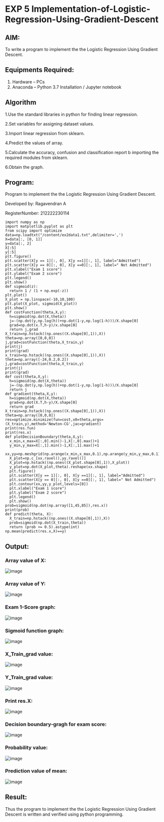 # EXP 5 Implementation-of-Logistic-Regression-Using-Gradient-Descent

## AIM:
To write a program to implement the the Logistic Regression Using Gradient Descent.

## Equipments Required:
1. Hardware – PCs
2. Anaconda – Python 3.7 Installation / Jupyter notebook

## Algorithm
1.Use the standard libraries in python for finding linear regression.

2.Set variables for assigning dataset values.

3.Import linear regression from sklearn.

4.Predict the values of array.

5.Calculate the accuracy, confusion and classification report b importing the required modules from sklearn.

6.Obtain the graph.

## Program:
Program to implement the the Logistic Regression Using Gradient Descent.

Developed by: Ragavendran A

RegisterNumber: 212222230114
```
import numpy as np
import matplotlib.pyplot as plt
from scipy import optimize
data=np.loadtxt("/content/ex2data1.txt",delimiter=',')
X=data[:, [0, 1]]
y=data[:, 2]
X[:5]
y[:5]
plt.figure()
plt.scatter(X[y == 1][:, 0], X[y ==1][:, 1], label="Admitted")
plt.scatter(X[y == 0][:, 0], X[y ==0][:, 1], label=" Not Admitted")
plt.xlabel("Exam 1 score")
plt.ylabel("Exam 2 score")
plt.legend()
plt.show()
def sigmoid(z):
  return 1 / (1 + np.exp(-z))
plt.plot()
X_plot = np.linspace(-10,10,100)
plt.plot(X_plot, sigmoid(X_plot))
plt.show()
def costFunction(theta,X,y):
  h=sigmoid(np.dot(X,theta))
  j=-(np.dot(y,np.log(h))+np.dot(1-y,np.log(1-h)))/X.shape[0]
  grad=np.dot(x.T,h-y)/x.shape[0]
  return j,grad
X_train=np.hstack((np.ones((X.shape[0],1)),X))
theta=np.array([0,0,0])
j,grad=costFunction(theta,X_train,y)
print(j)
print(grad)
x_train=np.hstack((np.ones((X.shape[0],1)),X))
theta=np.array([-24,0.2,0.2])
j,grad=costFunction(theta,X_train,y)
print(j)
print(grad)
def cost(theta,X,y):
  h=sigmoid(np.dot(X,theta))
  j=-(np.dot(y,np.log(h))+np.dot(1-y,np.log(1-h)))/X.shape[0]
  return j
def gradient(theta,X,y):
  h=sigmoid(np.dot(X,theta))
  grad=np.dot(X.T,h-y)/X.shape[0]
  return grad
X_train=np.hstack((np.ones((X.shape[0],1)),X))
theta=np.array([0,0,0])
res=optimize.minimize(fun=cost,x0=theta,args=(X_train,y),method='Newton-CG',jac=gradient)
print(res.fun)
print(res.x)
def plotDecisionBoundary(theta,X,y):
  x_min,x_max=X[:,0].min()-1,X[:,0].max()+1
  y_min,y_max=X[:,1].min()-1,X[:,1].max()+1
  xx,yy=np.meshgrid(np.arange(x_min,x_max,0.1),np.arange(y_min,y_max,0.1))
  X_plot=np.c_[xx.ravel(),yy.ravel()]
  X_plot=np.hstack((np.ones((X_plot.shape[0],1)),X_plot))
  y_plot=np.dot(X_plot,theta).reshape(xx.shape)
  plt.figure()
  plt.scatter(X[y == 1][:, 0], X[y ==1][:, 1], label="Admitted")
  plt.scatter(X[y == 0][:, 0], X[y ==0][:, 1], label=" Not Admitted")
  plt.contour(xx,yy,y_plot,levels=[0])
  plt.xlabel("Exam 1 score")
  plt.ylabel("Exam 2 score")
  plt.legend()
  plt.show()
prob=sigmoid(np.dot(np.array([1,45,85]),res.x))
print(prob)
def predict(theta, X):
  X_train=np.hstack((np.ones((X.shape[0],1)),X))
  prob=sigmoid(np.dot(X_train,theta))
  return (prob >= 0.5).astype(int)
np.mean(predict(res.x,X)==y)
```
## Output:
### Array value of X:
![image](https://github.com/Brindha77/-Implementation-of-Logistic-Regression-Using-Gradient-Descent/assets/118889143/d2ae898a-254e-4bb6-8287-85471943f310)
### Array value of Y:
![image](https://github.com/Brindha77/-Implementation-of-Logistic-Regression-Using-Gradient-Descent/assets/118889143/081abc04-623f-4cca-9b81-a0544d8b5c69)
### Exam 1-Score graph:
![image](https://github.com/Brindha77/-Implementation-of-Logistic-Regression-Using-Gradient-Descent/assets/118889143/e5324611-68e0-4a45-b85a-ef44a2bef856)
### Sigmoid function graph:
![image](https://github.com/Brindha77/-Implementation-of-Logistic-Regression-Using-Gradient-Descent/assets/118889143/71d11017-566c-4850-8f73-43428f9f2369)
### X_Train_grad value:
![image](https://github.com/Brindha77/-Implementation-of-Logistic-Regression-Using-Gradient-Descent/assets/118889143/095605bc-1834-4a65-ac74-d0b2c5a75231)
### Y_Train_grad value:
![image](https://github.com/Brindha77/-Implementation-of-Logistic-Regression-Using-Gradient-Descent/assets/118889143/778a2f58-57b2-493b-8096-269f0618dc33)
### Print res.X:
![image](https://github.com/Brindha77/-Implementation-of-Logistic-Regression-Using-Gradient-Descent/assets/118889143/760cccb9-84ff-4e14-8328-b505c6bfed6f)
### Decision boundary-gragh for exam score:
![image](https://github.com/Brindha77/-Implementation-of-Logistic-Regression-Using-Gradient-Descent/assets/118889143/23be234f-1d03-4273-b869-a3b271c1883b)
### Probability value:
![image](https://github.com/Brindha77/-Implementation-of-Logistic-Regression-Using-Gradient-Descent/assets/118889143/d40871f1-acef-4abe-b197-2443d5810318)
### Prediction value of mean:
![image](https://github.com/Brindha77/-Implementation-of-Logistic-Regression-Using-Gradient-Descent/assets/118889143/9a117131-6df3-460a-aa65-8185815f55fa)

## Result:
Thus the program to implement the the Logistic Regression Using Gradient Descent is written and verified using python programming.
